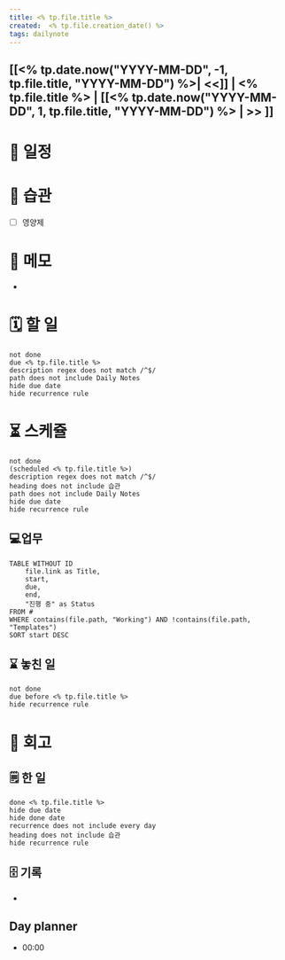 ```yaml
---
title: <% tp.file.title %>
created:  <% tp.file.creation_date() %>
tags: dailynote
---
```

## [[<% tp.date.now("YYYY-MM-DD", -1, tp.file.title, "YYYY-MM-DD") %>| <<]] | <% tp.file.title %> | [[<% tp.date.now("YYYY-MM-DD", 1, tp.file.title, "YYYY-MM-DD") %> | >> ]]

# 📅  일정

# 🔁 습관
- [ ] 영양제
# 📒 메모
- 
# 🗓️ 할 일
```tasks 
not done 
due <% tp.file.title %> 
description regex does not match /^$/ 
path does not include Daily Notes
hide due date
hide recurrence rule
```
# ⏳ 스케쥴
```tasks 
not done 
(scheduled <% tp.file.title %>)
description regex does not match /^$/ 
heading does not include 습관
path does not include Daily Notes
hide due date
hide recurrence rule
```
## 💻업무
```dataview
TABLE WITHOUT ID
    file.link as Title,
    start,
    due,
    end,
    "진행 중" as Status
FROM #
WHERE contains(file.path, "Working") AND !contains(file.path, "Templates") 
SORT start DESC
```
## ⌛ 놓친 일
```tasks 
not done 
due before <% tp.file.title %> 
hide recurrence rule
```

# 📃 회고

##  🗒️ 한 일
```tasks 
done <% tp.file.title %> 
hide due date
hide done date
recurrence does not include every day
heading does not include 습관
hide recurrence rule
```

## 🗄️ 기록
- 
## Day planner
- 00:00 